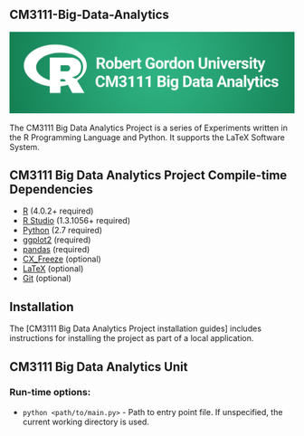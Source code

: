 ## CM3111-Big-Data-Analytics

![](docs/ff3b30538816c3922f7148d74d549566.png)

The CM3111 Big Data Analytics Project is a series of Experiments written in the R Programming Language and Python.
It supports the LaTeX Software System.

## CM3111 Big Data Analytics Project Compile-time Dependencies

* [R](https://www.r-project.org) (4.0.2+ required)
* [R Studio](https://www.posit.co) (1.3.1056+ required)
* [Python](http://www.python.org) (2.7 required)
* [ggplot2](https://ggplot2.tidyverse.org) (required)
* [pandas](https://pandas.pydata.org) (required)
* [CX_Freeze](https://cx-freeze.readthedocs.io/en/stable) (optional)
* [LaTeX](https://www.latex-project.org) (optional)
* [Git](https://git-scm.com) (optional)

## Installation

The [CM3111 Big Data Analytics Project installation guides] includes instructions for installing the project as part of a local application.

## CM3111 Big Data Analytics Unit

### Run-time options:

* `python <path/to/main.py>` - Path to entry point file. If unspecified, the current working directory is used.
